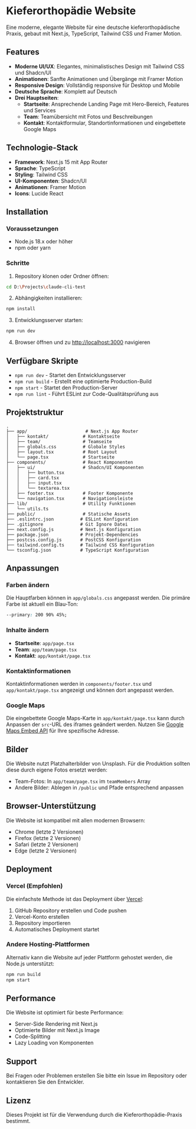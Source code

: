 # Kieferorthopädie Website

Eine moderne, elegante Website für eine deutsche kieferorthopädische Praxis, gebaut mit Next.js, TypeScript, Tailwind CSS und Framer Motion.

## Features

- **Moderne UI/UX**: Elegantes, minimalistisches Design mit Tailwind CSS und Shadcn/UI
- **Animationen**: Sanfte Animationen und Übergänge mit Framer Motion
- **Responsive Design**: Vollständig responsive für Desktop und Mobile
- **Deutsche Sprache**: Komplett auf Deutsch
- **Drei Hauptseiten**:
  - **Startseite**: Ansprechende Landing Page mit Hero-Bereich, Features und Services
  - **Team**: Teamübersicht mit Fotos und Beschreibungen
  - **Kontakt**: Kontaktformular, Standortinformationen und eingebettete Google Maps

## Technologie-Stack

- **Framework**: Next.js 15 mit App Router
- **Sprache**: TypeScript
- **Styling**: Tailwind CSS
- **UI-Komponenten**: Shadcn/UI
- **Animationen**: Framer Motion
- **Icons**: Lucide React

## Installation

### Voraussetzungen

- Node.js 18.x oder höher
- npm oder yarn

### Schritte

1. Repository klonen oder Ordner öffnen:
```bash
cd D:\Projects\claude-cli-test
```

2. Abhängigkeiten installieren:
```bash
npm install
```

3. Entwicklungsserver starten:
```bash
npm run dev
```

4. Browser öffnen und zu [http://localhost:3000](http://localhost:3000) navigieren

## Verfügbare Skripte

- `npm run dev` - Startet den Entwicklungsserver
- `npm run build` - Erstellt eine optimierte Production-Build
- `npm start` - Startet den Production-Server
- `npm run lint` - Führt ESLint zur Code-Qualitätsprüfung aus

## Projektstruktur

```
.
├── app/                      # Next.js App Router
│   ├── kontakt/             # Kontaktseite
│   ├── team/                # Teamseite
│   ├── globals.css          # Globale Styles
│   ├── layout.tsx           # Root Layout
│   └── page.tsx             # Startseite
├── components/              # React Komponenten
│   ├── ui/                  # Shadcn/UI Komponenten
│   │   ├── button.tsx
│   │   ├── card.tsx
│   │   ├── input.tsx
│   │   └── textarea.tsx
│   ├── footer.tsx           # Footer Komponente
│   └── navigation.tsx       # Navigationsleiste
├── lib/                     # Utility Funktionen
│   └── utils.ts
├── public/                  # Statische Assets
├── .eslintrc.json          # ESLint Konfiguration
├── .gitignore              # Git Ignore Datei
├── next.config.js          # Next.js Konfiguration
├── package.json            # Projekt-Dependencies
├── postcss.config.js       # PostCSS Konfiguration
├── tailwind.config.ts      # Tailwind CSS Konfiguration
└── tsconfig.json           # TypeScript Konfiguration
```

## Anpassungen

### Farben ändern

Die Hauptfarben können in `app/globals.css` angepasst werden. Die primäre Farbe ist aktuell ein Blau-Ton:

```css
--primary: 200 90% 45%;
```

### Inhalte ändern

- **Startseite**: `app/page.tsx`
- **Team**: `app/team/page.tsx`
- **Kontakt**: `app/kontakt/page.tsx`

### Kontaktinformationen

Kontaktinformationen werden in `components/footer.tsx` und `app/kontakt/page.tsx` angezeigt und können dort angepasst werden.

### Google Maps

Die eingebettete Google Maps-Karte in `app/kontakt/page.tsx` kann durch Anpassen der `src`-URL des iframes geändert werden. Nutzen Sie [Google Maps Embed API](https://developers.google.com/maps/documentation/embed) für Ihre spezifische Adresse.

## Bilder

Die Website nutzt Platzhalterbilder von Unsplash. Für die Produktion sollten diese durch eigene Fotos ersetzt werden:

- Team-Fotos: In `app/team/page.tsx` im `teamMembers` Array
- Andere Bilder: Ablegen in `/public` und Pfade entsprechend anpassen

## Browser-Unterstützung

Die Website ist kompatibel mit allen modernen Browsern:
- Chrome (letzte 2 Versionen)
- Firefox (letzte 2 Versionen)
- Safari (letzte 2 Versionen)
- Edge (letzte 2 Versionen)

## Deployment

### Vercel (Empfohlen)

Die einfachste Methode ist das Deployment über [Vercel](https://vercel.com):

1. GitHub Repository erstellen und Code pushen
2. Vercel-Konto erstellen
3. Repository importieren
4. Automatisches Deployment startet

### Andere Hosting-Plattformen

Alternativ kann die Website auf jeder Plattform gehostet werden, die Node.js unterstützt:

```bash
npm run build
npm start
```

## Performance

Die Website ist optimiert für beste Performance:
- Server-Side Rendering mit Next.js
- Optimierte Bilder mit Next.js Image
- Code-Splitting
- Lazy Loading von Komponenten

## Support

Bei Fragen oder Problemen erstellen Sie bitte ein Issue im Repository oder kontaktieren Sie den Entwickler.

## Lizenz

Dieses Projekt ist für die Verwendung durch die Kieferorthopädie-Praxis bestimmt.
